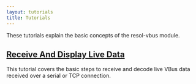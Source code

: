 ```yaml
---
layout: tutorials
title: Tutorials
---
```


These tutorials explain the basic concepts of the resol-vbus module.


## [Receive And Display Live Data](live-data-tutorial.html)

This tutorial covers the basic steps to receive and decode live VBus data received over a serial or TCP connection.
